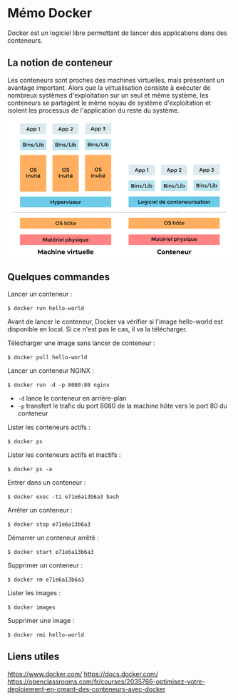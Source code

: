 # Mémo Docker

Docker est un logiciel libre permettant de lancer des applications dans des conteneurs.

## La notion de conteneur

Les conteneurs sont proches des machines virtuelles, mais présentent un avantage important. Alors que la virtualisation consiste à exécuter de nombreux systèmes d'exploitation sur un seul et même système, les conteneurs se partagent le même noyau de système d'exploitation et isolent les processus de l'application du reste du système.

![Machine virtuelle vs Conteneur](images/vm-vs-conteneur.png)

## Quelques commandes

Lancer un conteneur :

`$ docker run hello-world`

Avant de lancer le conteneur, Docker va vérifier si l'image hello-world est disponible en local. Si ce n'est pas le cas, il va la télécharger.

Télécharger une image sans lancer de conteneur :

`$ docker pull hello-world`

Lancer un conteneur NGINX :

`$ docker run -d -p 8080:80 nginx`

* `-d` lance le conteneur en arrière-plan
* `-p` transfert le trafic du port 8080 de la machine hôte vers le port 80 du conteneur

Lister les conteneurs actifs :

`$ docker ps`

Lister les conteneurs actifs et inactifs :

`$ docker ps -a`

Entrer dans un conteneur :

`$ docker exec -ti e71e6a13b6a3 bash`

Arrêter un conteneur :

`$ docker stop e71e6a13b6a3`

Démarrer un conteneur arrêté :

`$ docker start e71e6a13b6a3`

Supprimer un conteneur :

`$ docker rm e71e6a13b6a3`

Lister les images :

`$ docker images`

Supprimer une image :

`$ docker rmi hello-world`

## Liens utiles

<https://www.docker.com/>
<https://docs.docker.com/>
<https://openclassrooms.com/fr/courses/2035766-optimisez-votre-deploiement-en-creant-des-conteneurs-avec-docker>